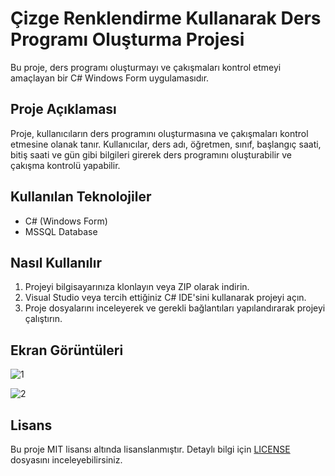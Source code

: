 # Çizge Renklendirme Kullanarak Ders Programı Oluşturma Projesi

Bu proje, ders programı oluşturmayı ve çakışmaları kontrol etmeyi amaçlayan bir C# Windows Form uygulamasıdır.

## Proje Açıklaması

Proje, kullanıcıların ders programını oluşturmasına ve çakışmaları kontrol etmesine olanak tanır. Kullanıcılar, ders adı, öğretmen, sınıf, başlangıç saati, bitiş saati ve gün gibi bilgileri girerek ders programını oluşturabilir ve çakışma kontrolü yapabilir.

## Kullanılan Teknolojiler

- C# (Windows Form)
- MSSQL Database

## Nasıl Kullanılır

1. Projeyi bilgisayarınıza klonlayın veya ZIP olarak indirin.
2. Visual Studio veya tercih ettiğiniz C# IDE'sini kullanarak projeyi açın.
3. Proje dosyalarını inceleyerek ve gerekli bağlantıları yapılandırarak projeyi çalıştırın.

## Ekran Görüntüleri

![1](https://github.com/AndacAkyuz/Cizge-Renklendirme-Ders-Programi-Projesi/assets/91327557/9e676e96-1a5b-4e39-b72e-6c524bd01643)

![2](https://github.com/AndacAkyuz/Cizge-Renklendirme-Ders-Programi-Projesi/assets/91327557/614633b2-7fee-441c-b5d3-c3eee7d06025)


## Lisans

Bu proje MIT lisansı altında lisanslanmıştır. Detaylı bilgi için [LICENSE](LICENSE) dosyasını inceleyebilirsiniz.
